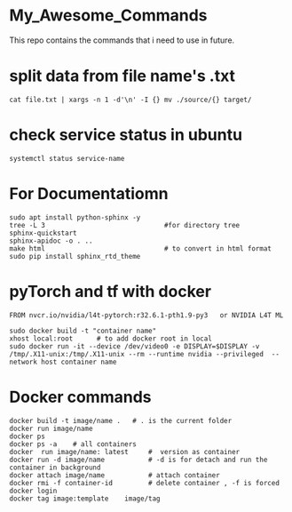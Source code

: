 # My_Awesome_Commands
This repo contains  the commands that i need to use in future. 



# split data from file name's .txt
 ```
cat file.txt | xargs -n 1 -d'\n' -I {} mv ./source/{} target/
 ```
 
 # check service status in ubuntu
 ```
 systemctl status service-name
 ```

# For Documentatiomn
```
sudo apt install python-sphinx -y
tree -L 3                              #for directory tree
sphinx-quickstart
sphinx-apidoc -o . ..
make html                              # to convert in html format
sudo pip install sphinx_rtd_theme
```
# pyTorch and tf with docker 
```
FROM nvcr.io/nvidia/l4t-pytorch:r32.6.1-pth1.9-py3   or NVIDIA L4T ML

sudo docker build -t "container name"
xhost local:root      # to add docker root in local
sudo docker run -it --device /dev/video0 -e DISPLAY=$DISPLAY -v /tmp/.X11-unix:/tmp/.X11-unix --rm --runtime nvidia --privileged  --network host container name
```
# Docker commands
```
docker build -t image/name .   # . is the current folder 
docker run image/name
docker ps 
docker ps -a    # all containers
docker  run image/name: latest     #  version as container
docker run -d image/name           # -d is for detach and run the container in background
docker attach image/name           # attach container 
docker rmi -f container-id         # delete container , -f is forced
docker login
docker tag image:template    image/tag
```
